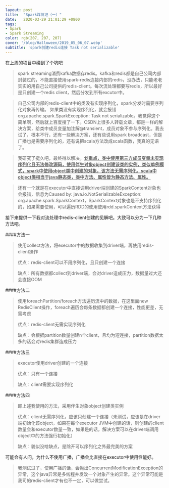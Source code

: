 ```yaml
---
layout: post
title:  "Spark踩坑记（一）"
date:   2020-03-29 21:01:29 +0800
tags:
- Spark
- Spark Streaming
color: rgb(207, 207, 207)
cover: '/blog/Halloween/2019_05_06_07.webp'
subtitle: 'spark创建redis连接 Task not serializable'
---
```


在上周的项目中碰到了个坑吧
> spark streaming消费kafka数据存redis。kafka和redis都是自己公司内部封装过的，不能直接使用spark-redis连接内部的redis，没办法，只能老老实实的用自己公司提供的redis-client。每次流处理都要写redis，所以最好是只创建一个redis client，然后分发到所有excutor中。

> 自己公司内部的redis-client中的类没有实现序列化，spark分发时需要序列化对象再传输。
如果类没有实现序列化，就会报错org.apache.spark.SparkException: Task not serializable。我觉得这个简单啊，然后就上百度搜了一下。CSDN上很多人转载文章，都是一样的解决方案，给类中成员变量加注解@transient，成员对象不参与序列化。我去试了，根本不行，还有一些解决方案，还有些说用spark broadcast，但是广播也是需要序列化的，还有说把scala方法改成scala函数，我真的无语了。

> 我研究了挺久吧，最终得以解决。**<u>划重点，类中使用第三方成员变量未实现序列化且无法修改源码，使用伴生对象object创建该类的实例，类似单例模式，spark中使用object类中创建的对象，该方法无需序列化。scala中object类相当于java静态类，类中方法、属性皆为静态方法、属性。</u>**

> 还有一个就是在executor中直接调用driver端创建的SparkContent对象也会报错，信息为Caused by: java.io.NotSerializableException: org.apache.spark.SparkContext，SparkContext对象也是不支持序列化的，如果需要使用，可以遍历RDD的使用使用rdd.sparkContext方法获得

接下来提供一下我对流处理中redis-client创建的见解吧。大致可以分为一下几种方法吧。

####方法一

> 使用collect方法，将executor中的数据收集到driver端，再使用redis-client操作
> 
> 优点：redis-client可以不用序列化，且只创建一个连接
> 
> 缺点：所有数据都collect到driver端，会对driver造成压力，数据量过大还会直接OOM

####方法二

> 使用foreachPartition/foreach方法遍历流中的数据，在这里面new RedisClient操作，foreach遍历会每条数据都创建一个连接，性能更差，无需考虑
> 
> 优点：redis-client无需实现序列化
> 
> 缺点：会根据partition数量创建n个client，且均为短连接，partition数据太多的话会对redis集群造成压力


####方法三

> executor使用driver创建的一个连接
> 
> 优点：只有一个连接
> 
> 缺点：client需要实现序列化


####方法四

> 即上述我使用的方法，采用伴生对象object创建类实例
> 
> 优点：client无需序列化，应该只创建一个连接（未测试，应该是在driver端初始化该object，如果在每个executor JVM中创建的话，则创建的client数量会和executor数量一致，如果是的话，解决方案可以在driver端调用object中的方法强行初始化）
> 
> 缺点：貌似没啥缺点，是除开可以序列化之外最完美的方案

可能会有人问，为什么不使用广播，广播会比直接在executor中使用性能好。

> 我测试过了，使用广播的话，会抛出ConcurrentModificationException的异常，这个java异常是多线程并发改一个对象产生的异常。这个异常可能是我司的redis-client才有也不一定，可以做尝试。
